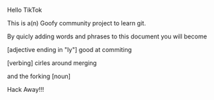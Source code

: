Hello TikTok

This is a(n) Goofy community project to learn git.

By quicly adding words and phrases to this document you will become 

[adjective ending in "ly"] good at commiting

[verbing] cirles around merging 

and the forking [noun]

Hack Away!!!
